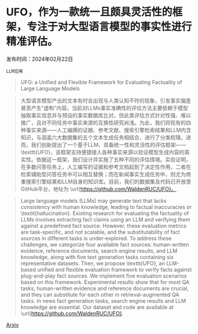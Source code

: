 # UFO，作为一款统一且颇具灵活性的框架，专注于对大型语言模型的事实性进行精准评估。

发布时间：2024年02月22日

`LLM应用`

> UFO: a Unified and Flexible Framework for Evaluating Factuality of Large Language Models

> 大型语言模型产出的文本有时会出现与人类认知不符的现象，引发事实偏差甚至产生“虚构”内容。当前对LLMs事实准确性的评估方法主要依赖于模型抽取事实信息并与预设的事实数据库比对，但此类评估方式针对性强、难以推广，且对不同任务中事实来源的互换性研究尚浅。为此，我们将现有的四种事实来源——人工编撰的证据、参考文献、搜索引擎检索结果和LLM内含知识，与涵盖六大数据集的五个文本生成任务相结合，进行了分类梳理。进而，我们创新提出了一个基于LLM、具备统一性和灵活性的评估框架——\texttt{UFO}，该框架支持便捷接入各种事实来源以验证模型生成内容的真实性。依据这一框架，我们设计并实施了五种不同的评估情境。实验证明，在多数问答任务上，人工编写的证据和参考文档起到了决定性作用，二者在检索辅助型问答任务中可以相互替换；而在新闻事实生成任务中，则尤为倚重搜索引擎结果和LLM自身的知识库。目前，我们的数据集及代码已开放至GitHub平台，地址为 \url{https://github.com/WaldenRUC/UFO}。

> Large language models (LLMs) may generate text that lacks consistency with human knowledge, leading to factual inaccuracies or \textit{hallucination}. Existing research for evaluating the factuality of LLMs involves extracting fact claims using an LLM and verifying them against a predefined fact source. However, these evaluation metrics are task-specific, and not scalable, and the substitutability of fact sources in different tasks is under-explored. To address these challenges, we categorize four available fact sources: human-written evidence, reference documents, search engine results, and LLM knowledge, along with five text generation tasks containing six representative datasets. Then, we propose \texttt{UFO}, an LLM-based unified and flexible evaluation framework to verify facts against plug-and-play fact sources. We implement five evaluation scenarios based on this framework. Experimental results show that for most QA tasks, human-written evidence and reference documents are crucial, and they can substitute for each other in retrieval-augmented QA tasks. In news fact generation tasks, search engine results and LLM knowledge are essential. Our dataset and code are available at \url{https://github.com/WaldenRUC/UFO}.

[Arxiv](https://arxiv.org/abs/2402.14690)